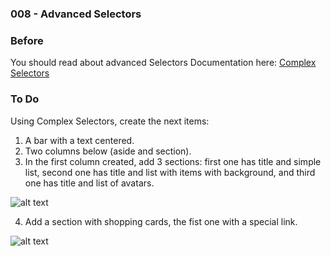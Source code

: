 ### 008 - Advanced Selectors

### Before 
You should read about advanced Selectors Documentation here:
[Complex Selectors][1]

### To Do

Using Complex Selectors, create the next items:

1. A bar with a text centered.
2. Two columns below (aside and section).
3. In the first column created, add 3 sections: first one has title and simple list, second one has title and list with items with background, and third one has title and list of avatars.
  
  ![alt text](solved/images/item-1.png)
  
4. Add a section with shopping cards, the fist one with a special link.
 
 ![alt text](solved/images/item-2.png)


[1]: http://learn.shayhowe.com/advanced-html-css/complex-selectors/

